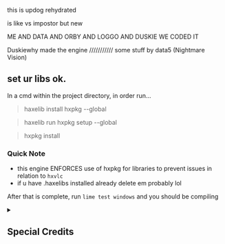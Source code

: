 this is updog
rehydrated


is like vs impostor but new


ME AND DATA AND ORBY AND LOGGO AND DUSKIE WE CODED IT

Duskiewhy made the engine /////////// some stuff by data5 
(Nightmare Vision)


## set ur libs ok.

In a cmd within the project directory, in order run...

> haxelib install hxpkg --global

> haxelib run hxpkg setup --global

> hxpkg install

### Quick Note
- this engine ENFORCES use of hxpkg for libraries to prevent issues in relation to `hxvlc`
- if u have .haxelibs installed already delete em probably lol


After that is complete, run `lime test windows` and you should be compiling

<details>
  <summary><h2>Special Credits</h2></summary>
- Credits to [Heropowerbrine](https://youtube.com/@Heropowerbrine) of The Mobile Controls
</details>